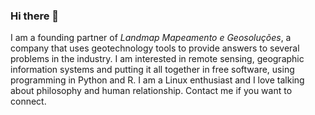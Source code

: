 ### Hi there 👋

I am a founding partner of _Landmap Mapeamento e Geosoluções_, a company that uses geotechnology tools to provide answers to several problems in the industry. I am interested in remote sensing, geographic information systems and putting it all together in free software, using programming in Python and R. I am a Linux enthusiast and I love talking about philosophy and human relationship. Contact me if you want to connect.

<!--
**geomatikaio/geomatikaio** is a ✨ _special_ ✨ repository because its `README.md` (this file) appears on your GitHub profile.

Here are some ideas to get you started:

- 🔭 I’m currently working on ...
- 🌱 I’m currently learning ...
- 👯 I’m looking to collaborate on ...
- 🤔 I’m looking for help with ...
- 💬 Ask me about ...
- 📫 How to reach me: ...
- 😄 Pronouns: ...
- ⚡ Fun fact: ...
-->
